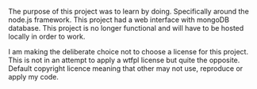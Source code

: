 
The purpose of this project was to learn by doing. Specifically around the node.js framework. 
This project had a web interface with mongoDB database. This project is no longer functional and will have to be hosted locally in order to work. 

I am making the deliberate choice not to choose a license for this project. This is not in an attempt to apply a wtfpl license but quite the opposite.
Default copyright licence meaning that other may not use, reproduce or apply my code. 


